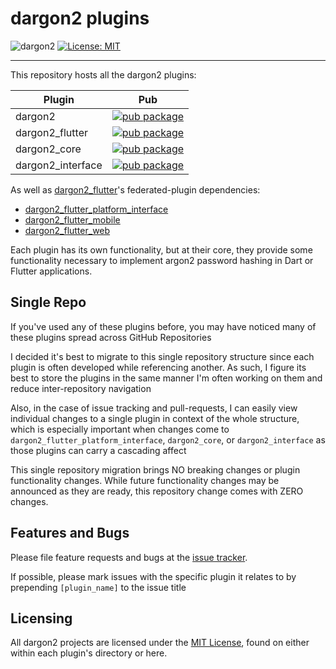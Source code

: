 # dargon2 plugins

![dargon2](https://github.com/tmthecoder/dargon2/workflows/dargon2/badge.svg)
[![License: MIT](https://img.shields.io/badge/License-MIT-yellow.svg)](https://opensource.org/licenses/MIT)

---

This repository hosts all the dargon2 plugins:

| Plugin            | Pub                                                                                                              |
|-------------------|------------------------------------------------------------------------------------------------------------------|
| dargon2           | [![pub package](https://img.shields.io/pub/v/dargon2.svg)](https://pub.dev/packages/dargon2)                     |
| dargon2_flutter   | [![pub package](https://img.shields.io/pub/v/dargon2_flutter.svg)](https://pub.dev/packages/dargon2_flutter)     |
| dargon2_core      | [![pub package](https://img.shields.io/pub/v/dargon2_core.svg)](https://pub.dev/packages/dargon2_core)           |
| dargon2_interface | [![pub package](https://img.shields.io/pub/v/dargon2_interface.svg)](https://pub.dev/packages/dargon2_interface) |

As well as [dargon2_flutter]'s federated-plugin dependencies:
- [dargon2_flutter_platform_interface]
- [dargon2_flutter_mobile]
- [dargon2_flutter_web]

Each plugin has its own functionality, but at their core, they provide some functionality necessary to implement argon2 password hashing in Dart or Flutter applications.

## Single Repo

If you've used any of these plugins before, you may have noticed many of these plugins spread across GitHub Repositories

I decided it's best to migrate to this single repository structure since each plugin is often developed while referencing another. As such, I figure its best to store the plugins in the same manner I'm often working on them and reduce inter-repository navigation

Also, in the case of issue tracking and pull-requests, I can easily view individual changes to a single plugin in context of the whole structure, which is especially important when changes come to `dargon2_flutter_platform_interface`, `dargon2_core`, or `dargon2_interface` as those plugins can carry a cascading affect

This single repository migration brings NO breaking changes or plugin functionality changes. While future functionality changes may be announced as they are ready, this repository change comes with ZERO changes.

## Features and Bugs

Please file feature requests and bugs at the [issue tracker].

If possible, please mark issues with the specific plugin it relates to by prepending `[plugin_name]` to the issue title 

[issue tracker]: https://github.com/tmthecoder/dargon2/issues

## Licensing

All dargon2 projects are licensed under the [MIT License], found on either within each plugin's directory or here.

[dargon2]: ./dargon2 
[dargon2_flutter]: ./dargon2_flutter/dargon2_flutter 
[dargon2_flutter_platform_interface]: ./dargon2_flutter/dargon2_flutter_platform_interface 
[dargon2_flutter_mobile]: ./dargon2_flutter/dargon2_flutter_mobile
[dargon2_flutter_web]: ./dargon2_flutter/dargon2_flutter_web
[dargon2_core]: ./dargon2_core
[dargon2_interface]: ./dargon2_interface

[MIT License]: ./LICENSE
